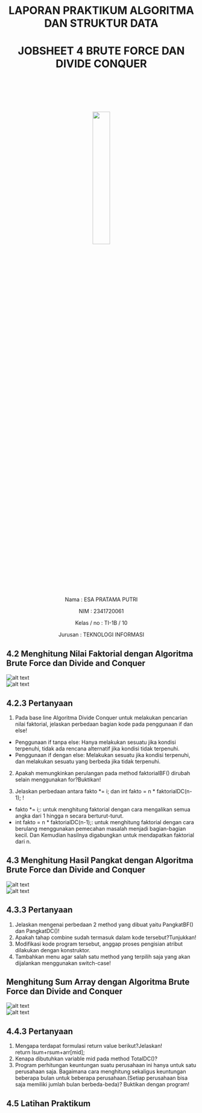 # <p align ="center">  LAPORAN PRAKTIKUM ALGORITMA DAN STRUKTUR DATA </p>
# <p align ="center"> JOBSHEET 4 BRUTE FORCE DAN DIVIDE CONQUER </p>
<br><br><br><br>

<p align="center">
   <img src="https://static.wikia.nocookie.net/logopedia/images/8/8a/Politeknik_Negeri_Malang.png/revision/latest?cb=20190922202558" width="30%"> </p>

<br><br><br><br><br>

<p align = "center"> Nama       : ESA PRATAMA PUTRI </p>
<p align = "center"> NIM        : 2341720061 </p>
<p align = "center"> Kelas / no : TI-1B / 10 </p>
<p align = "center"> Jurusan    : TEKNOLOGI INFORMASI </p>

## 4.2 Menghitung Nilai Faktorial dengan Algoritma Brute Force dan Divide and Conquer
![alt text](<img/5. FAKTORIAL.png>) <br>
![alt text](<img/5. MAIN FAKTORIAL.png>)
## 4.2.3 Pertanyaan
1. Pada base line Algoritma Divide Conquer untuk melakukan pencarian nilai faktorial, jelaskan 
perbedaan bagian kode pada penggunaan if dan else! <br>
- Penggunaan if tanpa else: Hanya melakukan sesuatu jika kondisi terpenuhi, tidak ada rencana alternatif jika kondisi tidak terpenuhi. <br>
- Penggunaan if dengan else: Melakukan sesuatu jika kondisi terpenuhi, dan melakukan sesuatu yang berbeda jika tidak terpenuhi. <br>
2. Apakah memungkinkan perulangan pada method faktorialBF() dirubah selain menggunakan 
for?Buktikan! <br>

3. Jelaskan perbedaan antara fakto *= i; dan int fakto = n * faktorialDC(n-1); ! <br>
- fakto *= i;: untuk menghitung faktorial dengan cara mengalikan semua angka dari 1 hingga n secara berturut-turut. <br>
- int fakto = n * faktorialDC(n-1);: untuk menghitung faktorial dengan cara berulang menggunakan pemecahan masalah menjadi bagian-bagian kecil. Dan Kemudian hasilnya digabungkan untuk mendapatkan faktorial dari n. <br>

## 4.3 Menghitung Hasil Pangkat dengan Algoritma Brute Force dan Divide and Conquer
![alt text](<img/5. PANGKAT.png>) <br>
![alt text](<img/5. MAIN PANGKAT.png>)
## 4.3.3 Pertanyaan
1. Jelaskan mengenai perbedaan 2 method yang dibuat yaitu PangkatBF() dan PangkatDC()! <br>
2. Apakah tahap combine sudah termasuk dalam kode tersebut?Tunjukkan! <br>
3. Modifikasi kode program tersebut, anggap proses pengisian atribut dilakukan dengan 
konstruktor. <br>
4. Tambahkan menu agar salah satu method yang terpilih saja yang akan dijalankan menggunakan 
switch-case! <br>

## Menghitung Sum Array dengan Algoritma Brute Force dan Divide and Conquer
![alt text](<img/5. P SUM.png>) <br>
![alt text](<img/5. MAIN SUM.png>)
## 4.4.3 Pertanyaan
1. Mengapa terdapat formulasi return value berikut?Jelaskan! <br>
return lsum+rsum+arr[mid]; <br>
2. Kenapa dibutuhkan variable mid pada method TotalDC()? <br>
3. Program perhitungan keuntungan suatu perusahaan ini hanya untuk satu perusahaan saja.
Bagaimana cara menghitung sekaligus keuntungan beberapa bulan untuk beberapa
perusahaan.(Setiap perusahaan bisa saja memiliki jumlah bulan berbeda-beda)? Buktikan 
dengan program! <br>

## 4.5 Latihan Praktikum

